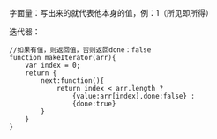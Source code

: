 字面量：写出来的就代表他本身的值，例：1（所见即所得）

迭代器：

```
//如果有值，则返回值，否则返回done：false
function makeIterator(arr){
    var index = 0;
    return {
        next:function(){
            return index < arr.length ? 
                {value:arr[index],done:false} :
                {done:true}
        }
    }
}
```

```

```



